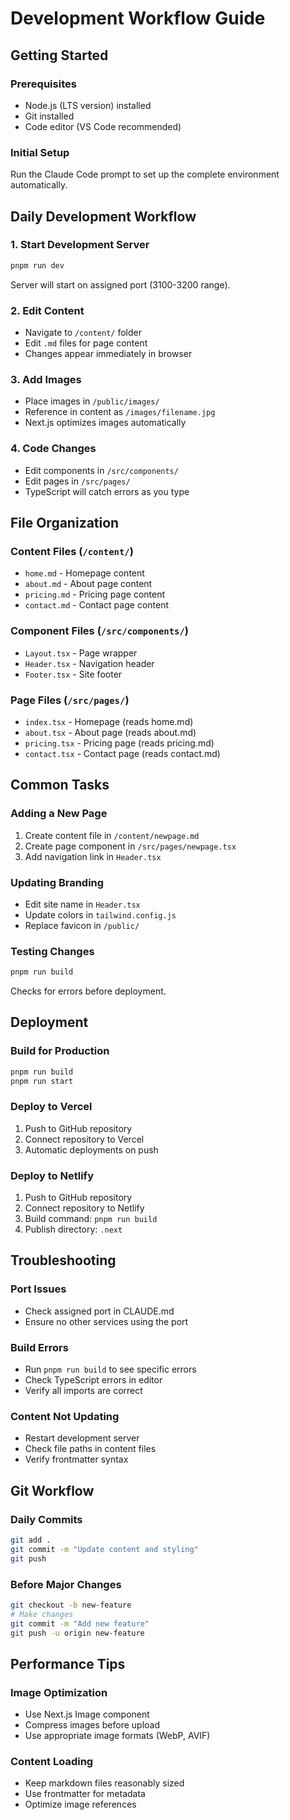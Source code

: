 # Development Workflow Guide

## Getting Started

### Prerequisites
- Node.js (LTS version) installed
- Git installed
- Code editor (VS Code recommended)

### Initial Setup
Run the Claude Code prompt to set up the complete environment automatically.

## Daily Development Workflow

### 1. Start Development Server
```bash
pnpm run dev
```
Server will start on assigned port (3100-3200 range).

### 2. Edit Content
- Navigate to `/content/` folder
- Edit `.md` files for page content
- Changes appear immediately in browser

### 3. Add Images
- Place images in `/public/images/`
- Reference in content as `/images/filename.jpg`
- Next.js optimizes images automatically

### 4. Code Changes
- Edit components in `/src/components/`
- Edit pages in `/src/pages/`
- TypeScript will catch errors as you type

## File Organization

### Content Files (`/content/`)
- `home.md` - Homepage content
- `about.md` - About page content  
- `pricing.md` - Pricing page content
- `contact.md` - Contact page content

### Component Files (`/src/components/`)
- `Layout.tsx` - Page wrapper
- `Header.tsx` - Navigation header
- `Footer.tsx` - Site footer

### Page Files (`/src/pages/`)
- `index.tsx` - Homepage (reads home.md)
- `about.tsx` - About page (reads about.md)
- `pricing.tsx` - Pricing page (reads pricing.md)
- `contact.tsx` - Contact page (reads contact.md)

## Common Tasks

### Adding a New Page
1. Create content file in `/content/newpage.md`
2. Create page component in `/src/pages/newpage.tsx`
3. Add navigation link in `Header.tsx`

### Updating Branding
- Edit site name in `Header.tsx`
- Update colors in `tailwind.config.js`
- Replace favicon in `/public/`

### Testing Changes
```bash
pnpm run build
```
Checks for errors before deployment.

## Deployment

### Build for Production
```bash
pnpm run build
pnpm run start
```

### Deploy to Vercel
1. Push to GitHub repository
2. Connect repository to Vercel
3. Automatic deployments on push

### Deploy to Netlify
1. Push to GitHub repository
2. Connect repository to Netlify
3. Build command: `pnpm run build`
4. Publish directory: `.next`

## Troubleshooting

### Port Issues
- Check assigned port in CLAUDE.md
- Ensure no other services using the port

### Build Errors
- Run `pnpm run build` to see specific errors
- Check TypeScript errors in editor
- Verify all imports are correct

### Content Not Updating
- Restart development server
- Check file paths in content files
- Verify frontmatter syntax

## Git Workflow

### Daily Commits
```bash
git add .
git commit -m "Update content and styling"
git push
```

### Before Major Changes
```bash
git checkout -b new-feature
# Make changes
git commit -m "Add new feature"
git push -u origin new-feature
```

## Performance Tips

### Image Optimization
- Use Next.js Image component
- Compress images before upload
- Use appropriate image formats (WebP, AVIF)

### Content Loading
- Keep markdown files reasonably sized
- Use frontmatter for metadata
- Optimize image references
